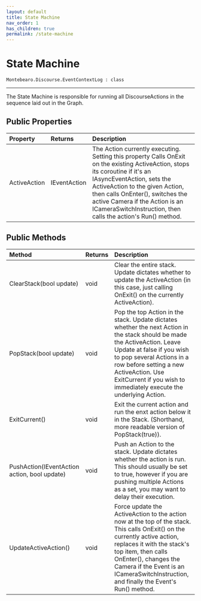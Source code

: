 ```yaml
---
layout: default
title: State Machine
nav_order: 1
has_children: true
permalink: /state-machine
---
```


# State Machine

```
Montebearo.Discourse.EventContextLog : class
```
---

The State Machine is responsible for running all DiscourseActions in the sequence laid out in the Graph.

## Public Properties

| Property | Returns | Description |
|:---------|:--------|:------------|
| ActiveAction | IEventAction | The Action currently executing. Setting this property Calls OnExit on the existing ActiveAction, stops its coroutine if it's an IAsyncEventAction, sets the ActiveAction to the given Action, then calls OnEnter(), switches the active Camera if the Action is an ICameraSwitchInstruction, then calls the action's Run() method. |

## Public Methods

| Method | Returns | Description |
|:-------|:--------|:------------|
| ClearStack(bool update) | void | Clear the entire stack. Update dictates whether to update the ActiveAction (in this case, just calling OnExit() on the currently ActiveAction). |
| PopStack(bool update) | void | Pop the top Action in the stack. Update dictates whether the next Action in the stack should be made the ActiveAction. Leave Update at false if you wish to pop several Actions in a row before setting a new ActiveAction. Use ExitCurrent if you wish to immediately execute the underlying Action. |
| ExitCurrent() | void | Exit the current action and run the enxt action below it in the Stack. (Shorthand, more readable version of PopStack(true)). |
| PushAction(IEventAction action, bool update) | void | Push an Action to the stack. Update dictates whether the action is run. This should usually be set to true, however if you are pushing multiple Actions as a set, you may want to delay their execution. |
| UpdateActiveAction() | void | Force update the ActiveAction to the action now at the top of the stack. This calls OnExit() on the currently active action, replaces it with the stack's top item, then calls OnEnter(), changes the Camera if the Event is an ICameraSwitchInstruction, and finally the Event's Run() method. |
